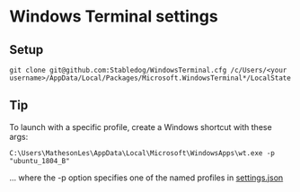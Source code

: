 # Windows Terminal settings

## Setup
`git clone git@github.com:Stabledog/WindowsTerminal.cfg /c/Users/<your username>/AppData/Local/Packages/Microsoft.WindowsTerminal*/LocalState`

## Tip
To launch with a specific profile, create a Windows shortcut with these args:

`C:\Users\MathesonLes\AppData\Local\Microsoft\WindowsApps\wt.exe -p "ubuntu_1804_B"`

... where the -p option specifies one of the named profiles in [settings.json]()
